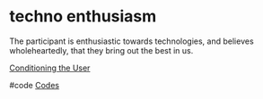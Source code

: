 # techno enthusiasm
The participant is enthusiastic towards technologies, and believes wholeheartedly, that they bring out the best in us.

[Conditioning the User](output/themes/Conditioning%20the%20User.md)

#code [Codes](output/codes/Codes.md) 